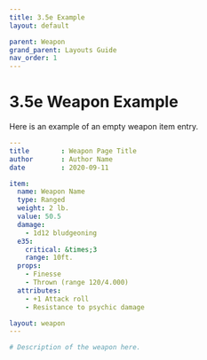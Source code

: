 ```yaml
---
title: 3.5e Example
layout: default

parent: Weapon
grand_parent: Layouts Guide
nav_order: 1
---
```


# 3.5e Weapon Example

Here is an example of an empty weapon item entry.

```yaml
---
title        : Weapon Page Title
author       : Author Name
date         : 2020-09-11

item:
  name: Weapon Name
  type: Ranged
  weight: 2 lb.
  value: 50.5
  damage:
    - 1d12 bludgeoning
  e35:
    critical: &times;3
    range: 10ft.
  props:
    - Finesse
    - Thrown (range 120/4.000)
  attributes:
    - +1 Attack roll
    - Resistance to psychic damage

layout: weapon
---

# Description of the weapon here.
```
